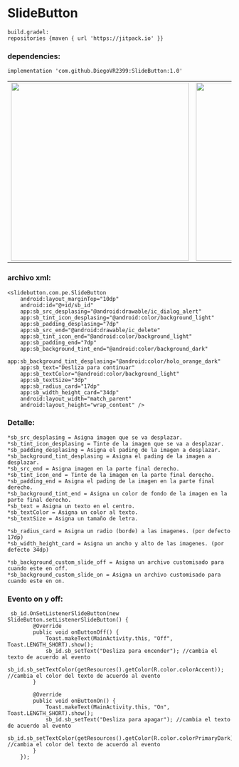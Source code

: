 # SlideButton

    build.gradel:
    repositories {maven { url 'https://jitpack.io' }}
   
### dependencies:
    implementation 'com.github.DiegoVR2399:SlideButton:1.0'
    
<table width="100%" border="0" cellpadding="2">
    <tr>
        <td>
            <img height="400" src="https://i.imgur.com/V4dLw61.jpg?1" />
        </td>
        <td>
            <img height="400" src="https://i.imgur.com/V4dLw61.jpg?1" />
        </td>
    </tr>
<table>
    
### archivo xml:
    <slidebutton.com.pe.SlideButton
        android:layout_marginTop="10dp"
        android:id="@+id/sb_id"
        app:sb_src_desplasing="@android:drawable/ic_dialog_alert"
        app:sb_tint_icon_desplasing="@android:color/background_light"
        app:sb_padding_desplasing="7dp"
        app:sb_src_end="@android:drawable/ic_delete"
        app:sb_tint_icon_end="@android:color/background_light"
        app:sb_padding_end="7dp"
        app:sb_background_tint_end="@android:color/background_dark"
        app:sb_background_tint_desplasing="@android:color/holo_orange_dark"
        app:sb_text="Desliza para continuar"
        app:sb_textColor="@android:color/background_light"
        app:sb_textSize="3dp"
        app:sb_radius_card="17dp"
        app:sb_width_height_card="34dp"
        android:layout_width="match_parent"
        android:layout_height="wrap_content" />
### Detalle:
    *sb_src_desplasing = Asigna imagen que se va desplazar.
    *sb_tint_icon_desplasing = Tinte de la imagen que se va a desplazar.
    *sb_padding_desplasing = Asigna el pading de la imagen a desplazar.
    *sb_background_tint_desplasing = Asigna el pading de la imagen a desplazar.
    *sb_src_end = Asigna imagen en la parte final derecho.
    *sb_tint_icon_end = Tinte de la imagen en la parte final derecho.
    *sb_padding_end = Asigna el pading de la imagen en la parte final derecho.
    *sb_background_tint_end = Asigna un color de fondo de la imagen en la parte final derecho.
    *sb_text = Asigna un texto en el centro.
    *sb_textColor = Asigna un color al texto.
    *sb_textSize = Asigna un tamaño de letra.
    
    *sb_radius_card = Asigna un radio (borde) a las imagenes. (por defecto 17dp)
    *sb_width_height_card = Asigna un ancho y alto de las imagenes. (por defecto 34dp)
    
    *sb_background_custom_slide_off = Asigna un archivo customisado para cuando este en off.
    *sb_background_custom_slide_on = Asigna un archivo customisado para cuando este en on.

### Evento on y off:

     sb_id.OnSetListenerSlideButton(new SlideButton.setListenerSlideButton() {
            @Override
            public void onButtonOff() {
                Toast.makeText(MainActivity.this, "Off", Toast.LENGTH_SHORT).show();
                sb_id.sb_setText("Desliza para encender"); //cambia el texto de acuerdo al evento
                sb_id.sb_setTextColor(getResources().getColor(R.color.colorAccent)); //cambia el color del texto de acuerdo al evento
            }

            @Override
            public void onButtonOn() {
                Toast.makeText(MainActivity.this, "On", Toast.LENGTH_SHORT).show();
                sb_id.sb_setText("Desliza para apagar"); //cambia el texto de acuerdo al evento
                sb_id.sb_setTextColor(getResources().getColor(R.color.colorPrimaryDark)); //cambia el color del texto de acuerdo al evento
            }
        });


